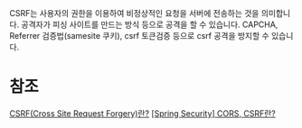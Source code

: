 CSRF는 사용자의 권한을 이용하여 비정상적인 요청을 서버에 전송하는 것을 의미합니다.
공격자가 피싱 사이트를 만드는 방식 등으로 공격을 할 수 있습니다. 
CAPCHA, Referrer 검증법(samesite 쿠키),  csrf 토큰검증 등으로 csrf 공격을 방지할 수 있습니다.

# 참조

[CSRF\(Cross Site Request Forgery\)란?](https://tibetsandfox.tistory.com/11)
[\[Spring Security\] CORS, CSRF란?](https://jaykaybaek.tistory.com/29)